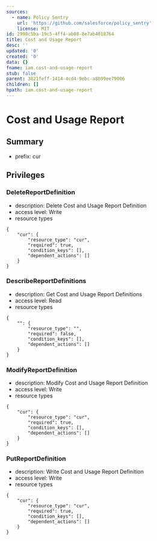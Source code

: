```yaml
---
sources:
  - name: Policy Sentry
    url: 'https://github.com/salesforce/policy_sentry'
    license: MIT
id: 2998c5ba-19c5-4ff4-ab08-8e7ab4018764
title: Cost and Usage Report
desc: ''
updated: '0'
created: '0'
data: {}
fname: iam.cost-and-usage-report
stub: false
parent: 3821feff-1414-4cd4-9ebc-a8b99ee79006
children: []
hpath: iam.cost-and-usage-report
---
```

# Cost and Usage Report

## Summary

- prefix: cur

## Privileges

### DeleteReportDefinition

- description: Delete Cost and Usage Report Definition
- access level: Write
- resource types

```
{
    "cur": {
        "resource_type": "cur",
        "required": true,
        "condition_keys": [],
        "dependent_actions": []
    }
}
```

### DescribeReportDefinitions

- description: Get Cost and Usage Report Definitions
- access level: Read
- resource types

```
{
    "": {
        "resource_type": "",
        "required": false,
        "condition_keys": [],
        "dependent_actions": []
    }
}
```

### ModifyReportDefinition

- description: Modify Cost and Usage Report Definition
- access level: Write
- resource types

```
{
    "cur": {
        "resource_type": "cur",
        "required": true,
        "condition_keys": [],
        "dependent_actions": []
    }
}
```

### PutReportDefinition

- description: Write Cost and Usage Report Definition
- access level: Write
- resource types

```
{
    "cur": {
        "resource_type": "cur",
        "required": true,
        "condition_keys": [],
        "dependent_actions": []
    }
}
```
